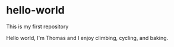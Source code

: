 # hello-world
This is my first repository

Hello world, I'm Thomas and I enjoy climbing, cycling,  and baking.
